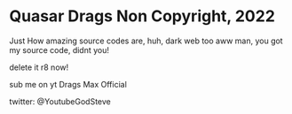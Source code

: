 # Quasar Drags Non Copyright, 2022

Just How amazing source codes are, huh, dark web too
aww man, you got my source code, didnt you!

delete it r8 now!

sub me on yt Drags Max Official

twitter: @YoutubeGodSteve


